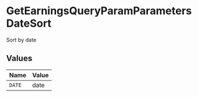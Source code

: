 # GetEarningsQueryParamParametersDateSort

Sort by date


## Values

| Name   | Value  |
| ------ | ------ |
| `DATE` | date   |